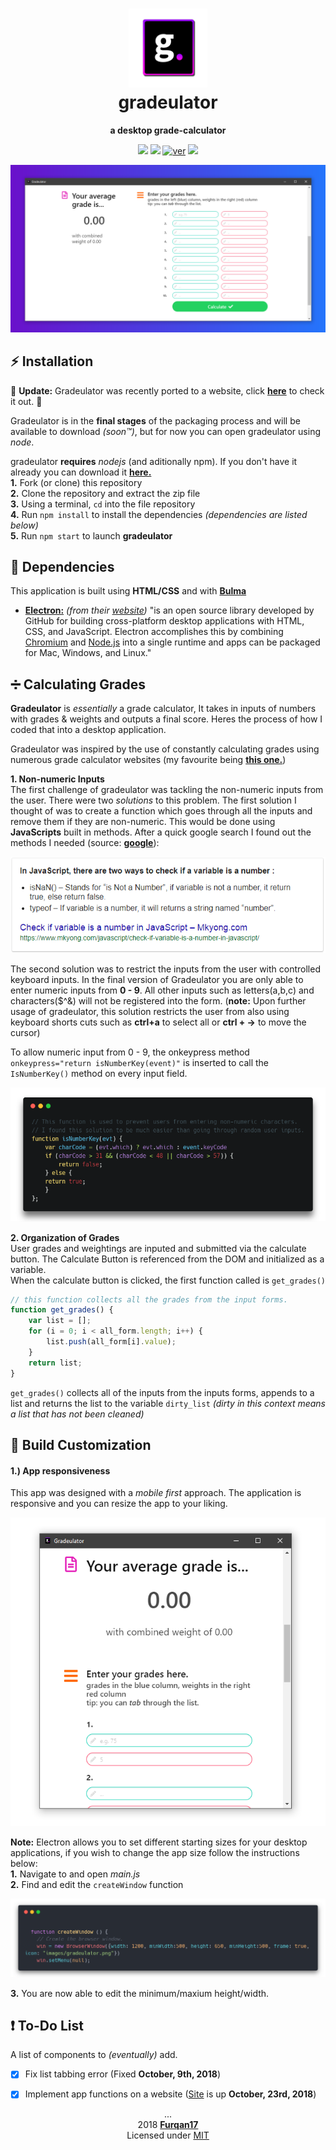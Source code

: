 <h1 align="center">
  <img src="media/gradeulator%20icon/gradeulator.png" title="The gradeulator Logo" width="25%">
  <br> gradeulator
</h1>

<p align="center"> <b> a desktop grade-calculator </b> </p>

<p align="center">
  <a href="https://electronjs.org/"><img src="https://img.shields.io/badge/electron-2.0.8-8240ac.svg"></a>
  <a href="https://github.com/Furqan17/gradeulator/blob/master/package.json"><img src="https://img.shields.io/badge/version-1.0.1-40c123.svg"></a>
  <a href="https://technet.microsoft.com/en-us/library/bb496995.aspx"><img src="https://img.shields.io/badge/platform(s)-win64%20%7C%20osx-red.svg" alt="ver"></a>
  <a href="https://opensource.org/licenses/MIT"><img src="https://img.shields.io/badge/license-MIT-ff69b4.svg"></a>
</p>

<div align="center">
  <a href="https://raw.githubusercontent.com/Furqan17/gradeulator/master/media/gradeulator-src/calculate-purple-bg.PNG" target="_blank">
    <img src="https://raw.githubusercontent.com/Furqan17/gradeulator/master/media/gradeulator-src/calculate-purple-bg.PNG" title="Gradeulator-Electron">
  </a>
</div>

## :zap: Installation  
:tada: **Update:** Gradeulator was recently ported to a website, click **[here](https://furqan17.github.io/gradeulator)** to check it out. :tada:

Gradeulator is in the **final stages** of the packaging process and will be available to download *(soon™)*, but for now you can open gradeulator using *node*. 
  
gradeulator **requires** _nodejs_ (and aditionally npm). If you don't have it already you can download it **[here.](https://nodejs.org/en/)**  
**1.** Fork (or clone) this repository  
**2.** Clone the repository and extract the zip file  
**3.** Using a terminal, `cd` into the file repository  
**4.** Run `npm install` to install the dependencies *(dependencies are listed below)*  
**5.** Run `npm start` to launch **gradeulator**

## :open_file_folder: Dependencies
This application is built using **HTML/CSS** and with **[Bulma](https://bulma.io/)**

- **[Electron:](https://electronjs.org)** *(from their [website](https://electronjs.org/docs/tutorial/about))* "is an open source library developed by GitHub for building cross-platform desktop applications with HTML, CSS, and JavaScript. Electron accomplishes this by combining [Chromium](https://www.chromium.org/Home) and [Node.js](https://nodejs.org/en/) into a single runtime and apps can be packaged for Mac, Windows, and Linux."

## :heavy_division_sign: Calculating Grades
**Gradeulator** is *essentially* a grade calculator, It takes in inputs of numbers with grades & weights and outputs a final score. Heres the process of how I coded that into a desktop application.

Gradeulator was inspired by the use of constantly calculating grades using numerous grade calculator websites (my favourite being **[this one.](http://www.benegg.net/grade_calculator.html)**)

**1. Non-numeric Inputs**  
The first challenge of gradeulator was tackling the non-numeric inputs from the user. There were two *solutions* to this problem. The first solution I thought of was to create a function which goes through all the inputs and remove them if they are non-numeric. This would be done using **JavaScripts** built in methods. After a quick google search I found out the methods I needed (source: **[google](https://www.google.ca/)**): 
<p align="center">
  <a href="http://bfy.tw/KSjZ">
  <img src="https://raw.githubusercontent.com/Furqan17/gradeulator/master/media-calculate/javascript-google-search.PNG" title="just a google search">
  </a>
</p>

The second solution was to restrict the inputs from the user with controlled keyboard inputs. In the final version of Gradeulator you are only able to enter numeric inputs from **0 - 9**. All other inputs such as letters(a,b,c) and characters($^&) will not be registered into the form.  (**note:** Upon further usage of gradeulator, this solution restricts the user from also using keyboard shorts cuts such as **ctrl+a** to select all or **ctrl + ->** to move the cursor)  

To allow numeric input from 0 - 9, the onkeypress method ```onkeypress="return isNumberKey(event)"``` is inserted to call the ```IsNumberKey()``` method on every input field.  
<p align="center">
  <a href="https://stackoverflow.com/questions/19966417/prevent-typing-non-numeric-in-input-type-number">
    <img src="https://raw.githubusercontent.com/Furqan17/gradeulator/master/media-calculate/isNumberKey-function-setiTheme.png" title="isNumberKey()">
  </a>
</p>

**2. Organization of Grades**  
User grades and weightings are inputed and submitted via the calculate button. The Calculate Button is referenced from the DOM and initialized as a variable.  
When the calculate button is clicked, the first function called is `get_grades()`
```javascript
// this function collects all the grades from the input forms.
function get_grades() {
    var list = [];
    for (i = 0; i < all_form.length; i++) {
        list.push(all_form[i].value);
    }
    return list;
}
```
`get_grades()` collects all of the inputs from the inputs forms, appends to a list and returns the list to the variable `dirty_list`
*(dirty in this context means a list that has not been cleaned)*


## :wrench: Build Customization

#### 1.) App responsiveness
This app was designed with a *mobile first* approach. The application is responsive and you can resize the app to your liking.
<p align="center">
  <img src="https://raw.githubusercontent.com/Furqan17/gradeulator/master/media/gradeulator-src/white-bg/responsive-white-bg.PNG" title="Responsive gradeulator">
</p>

**Note:** Electron allows you to set different starting sizes for your desktop applications, if you wish to change the app size follow the instructions below:  
**1.** Navigate to and open *main.js*   
**2.** Find and edit the `createWindow` function
<p align="center">
  <img src="https://raw.githubusercontent.com/Furqan17/gradeulator/master/media/gradeulator-src/resize-mainjs.png" title="The file to edit">
</p>

**3.** You are now able to edit the minimum/maxium height/width.
                                                                                                             
## :heavy_exclamation_mark: To-Do List
A list of components to *(eventually)* add.
- [x] Fix list tabbing error (Fixed **October, 9th, 2018**)  
- [x] Implement app functions on a website ([Site](https://furqan17.github.io/gradeulator) is up **October, 23rd, 2018**)


<p align="center"> ...
  <br>2018 <a href="https://github.com/Furqan17"><strong>Furqan17</strong></a>
  <br> Licensed under <a href="https://github.com/Furqan17/crypto-desk/blob/master/LICENSE">MIT</a>
</p>

